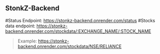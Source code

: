 ## StonkZ-Backend
#Status Endpoint: https://stonkz-backend.onrender.com/status
#Stocks data endpoint: https://stonkz-backend.onrender.com/stockdata/:EXCHANGE_NAME/:STOCK_NAME
>Example: https://stonkz-backend.onrender.com/stockdata/NSE/RELIANCE
